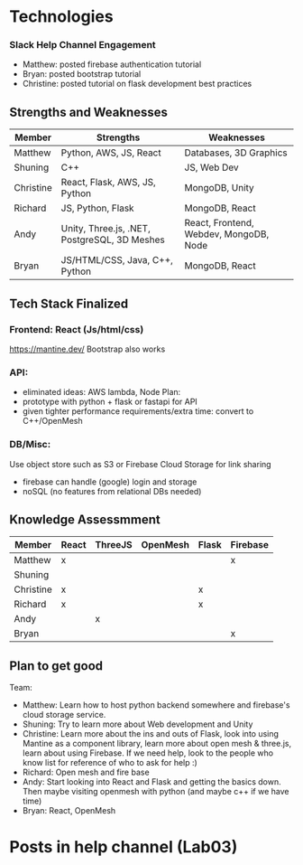 # Technologies

### Slack Help Channel Engagement
- Matthew: posted firebase authentication tutorial
- Bryan: posted bootstrap tutorial
- Christine: posted tutorial on flask development best practices

## Strengths and Weaknesses


| Member    | Strengths                                    | Weaknesses                             |
|-----------|----------------------------------------------|----------------------------------------|
| Matthew   | Python, AWS, JS, React                       | Databases, 3D Graphics                 |
| Shuning   | C++                                          | JS, Web Dev                            |
| Christine | React, Flask, AWS, JS, Python                | MongoDB, Unity                         |
| Richard   | JS, Python, Flask                            | MongoDB, React                         |
| Andy      | Unity, Three.js, .NET, PostgreSQL, 3D Meshes | React, Frontend, Webdev, MongoDB, Node |
| Bryan     | JS/HTML/CSS, Java, C++, Python               | MongoDB, React                         |
 
## Tech Stack Finalized

### Frontend: React (Js/html/css)
https://mantine.dev/
Bootstrap also works

### API:
- eliminated ideas: AWS lambda, Node
Plan:
- prototype with python + flask or fastapi for API
- given tighter performance requirements/extra time: convert to C++/OpenMesh

### DB/Misc: 
Use object store such as S3 or Firebase Cloud Storage for link sharing
-  firebase can handle (google) login and storage
-  noSQL (no features from relational DBs needed)


## Knowledge Assessmment
| Member    | React | ThreeJS | OpenMesh | Flask | Firebase |
|-----------|-------|---------|----------|-------|----------|
| Matthew   | x     |         |          |       | x        |
| Shuning   |       |         |          |       |          |
| Christine | x     |         |          | x     |          |
| Richard   | x     |         |          | x     |          |
| Andy      |       | x       |          |       |          |
| Bryan     |       |         |          |       | x        |

## Plan to get good
Team: 
- Matthew: Learn how to host python backend somewhere and firebase's cloud storage service.
- Shuning: Try to learn more about Web development and Unity
- Christine: Learn more about the ins and outs of Flask, look into using Mantine as a component library, learn more about open mesh & three.js, learn about using Firebase. If we need help, look to the people who know list for reference of who to ask for help :)
- Richard: Open mesh and fire base
- Andy: Start looking into React and Flask and getting the basics down. Then maybe visiting openmesh with python (and maybe c++ if we have time)
- Bryan: React, OpenMesh


# Posts in help channel (Lab03)

